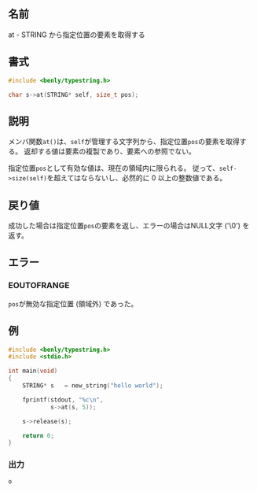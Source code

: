 ## 名前

at - STRING から指定位置の要素を取得する

## 書式

```c
#include <benly/typestring.h>

char s->at(STRING* self, size_t pos);
```

## 説明

メンバ関数`at()`は、`self`が管理する文字列から、指定位置`pos`の要素を取得する。
返却する値は要素の複製であり、要素への参照でない。

指定位置`pos`として有効な値は、現在の領域内に限られる。
従って、`self->size(self)`を超えてはならないし、必然的に 0 以上の整数値である。

## 戻り値

成功した場合は指定位置`pos`の要素を返し、エラーの場合はNULL文字 ('\0') を返す。

## エラー

### EOUTOFRANGE

`pos`が無効な指定位置 (領域外) であった。

## 例

```c
#include <benly/typestring.h>
#include <stdio.h>

int main(void)
{
    STRING* s   = new_string("hello world");

    fprintf(stdout, "%c\n",
            s->at(s, 5));

    s->release(s);

    return 0;
}
```

### 出力

```
o
```
